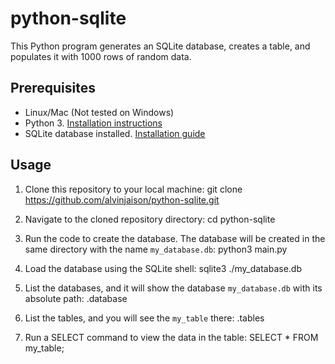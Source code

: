 # python-sqlite

This Python program generates an SQLite database, creates a table, and populates it with 1000 rows of random data.

## Prerequisites

- Linux/Mac (Not tested on Windows)
- Python 3. [Installation instructions](https://www.python.org/downloads/)
- SQLite database installed. [Installation guide](https://www.digitalocean.com/community/tutorials/how-to-install-and-use-sqlite-on-ubuntu-20-04)

## Usage

1. Clone this repository to your local machine:
   git clone https://github.com/alvinjaison/python-sqlite.git
   
3. Navigate to the cloned repository directory:
   cd python-sqlite
   
4. Run the code to create the database. The database will be created in the same directory with the name `my_database.db`:
  python3 main.py

5. Load the database using the SQLite shell:
   sqlite3 ./my_database.db
   
6. List the databases, and it will show the database `my_database.db` with its absolute path:
.database

7. List the tables, and you will see the `my_table` there:
.tables

8. Run a SELECT command to view the data in the table:
SELECT * FROM my_table;

